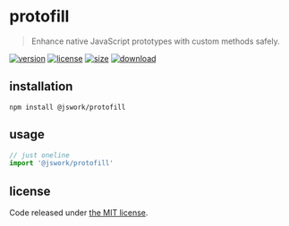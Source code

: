 # protofill
> Enhance native JavaScript prototypes with custom methods safely.

[![version][version-image]][version-url]
[![license][license-image]][license-url]
[![size][size-image]][size-url]
[![download][download-image]][download-url]

## installation
```shell
npm install @jswork/protofill
```

## usage
```js
// just oneline
import '@jswork/protofill'
```

## license
Code released under [the MIT license](https://github.com/afeiship/protofill/blob/master/LICENSE.txt).

[version-image]: https://img.shields.io/npm/v/@jswork/protofill
[version-url]: https://npmjs.org/package/@jswork/protofill

[license-image]: https://img.shields.io/npm/l/@jswork/protofill
[license-url]: https://github.com/afeiship/protofill/blob/master/LICENSE.txt

[size-image]: https://img.shields.io/bundlephobia/minzip/@jswork/protofill
[size-url]: https://github.com/afeiship/protofill/blob/master/dist/protofill.min.js

[download-image]: https://img.shields.io/npm/dm/@jswork/protofill
[download-url]: https://www.npmjs.com/package/@jswork/protofill
